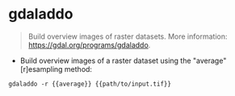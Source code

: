 # gdaladdo

> Build overview images of raster datasets.
> More information: <https://gdal.org/programs/gdaladdo>.

- Build overview images of a raster dataset using the "average" [r]esampling method:

`gdaladdo -r {{average}} {{path/to/input.tif}}`
